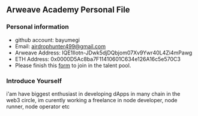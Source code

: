 ## Arweave Academy Personal File

### Personal information

- github account: bayumegi
- Email: airdrophunter499@gmail.com
- Arweave Address: IQE1Ilotn-JDwk5djDQbjom07Xv9Ywr40L4Zi4mPawg
- ETH Address: 0x0000D5Ac8ba7F11410601C634e126A16c5e570C3
- Please finish this [form](https://docs.google.com/forms/d/e/1FAIpQLSfWA5fIIcBgmRppm3jNz5vmf9Mai_QMVil-2pO4r7YKn_Zhtw/viewform?usp=sf_link) to join in the talent pool.

### Introduce Yourself
 i'am have biggest enthusiast in developing dApps in many chain in the web3 circle, im curently working a freelance in node developer, node runner, node operator etc
